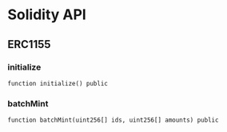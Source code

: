 # Solidity API

## ERC1155

### initialize

```solidity
function initialize() public
```

### batchMint

```solidity
function batchMint(uint256[] ids, uint256[] amounts) public
```


